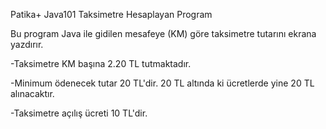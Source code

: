 Patika+ Java101 Taksimetre Hesaplayan Program

Bu program Java ile gidilen mesafeye (KM) göre taksimetre tutarını ekrana yazdırır.

-Taksimetre KM başına 2.20 TL tutmaktadır.

-Minimum ödenecek tutar 20 TL'dir. 20 TL altında ki ücretlerde yine 20 TL alınacaktır.

-Taksimetre açılış ücreti 10 TL'dir.